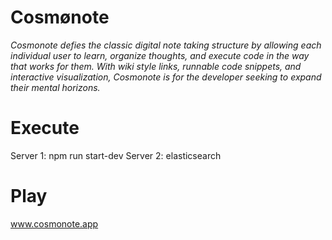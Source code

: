# Cosmønote

_Cosmonote defies the classic digital note taking structure by allowing each individual user to learn, organize thoughts, and execute code in the way that works for them. With  wiki style links, runnable code snippets, and interactive visualization, Cosmonote is for the developer seeking to expand their mental horizons._

# Execute

Server 1: npm run start-dev
Server 2: elasticsearch

# Play

www.cosmonote.app
